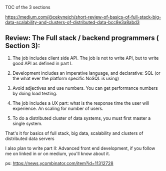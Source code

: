 
TOC of the 3 sections

https://medium.com/@cekvneich/short-review-of-basics-of-full-stack-big-data-scalability-and-clusters-of-distributed-data-bcc8e3a8abd3

## Review: The Full stack / backend programmers ( Section 3):

1. The job includes client side API. The job is not to write API, but to write good API as defined in part I.

1. Development includes an imperative language, and declarative: SQL (or the what ever the platform specific NoSQL is using)

1. Avoid adjectives and use numbers. You can get performance numbers by doing load testing.

1. The job includes a UX part: what is the response time the user will experience. An scaling for number of users. 

1. To do a distributed cluster of data systems, you must first master a single system. 


That's it for basics of full stack, big data, scalability and clusters of distributed data servers

I also plan to write part II: Advanced front end development, if you follow me on linked in or on medium, you'll know about it.

ps: https://news.ycombinator.com/item?id=11312728